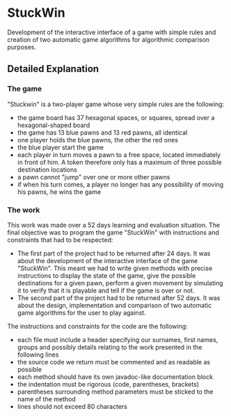 # StuckWin
Development of the interactive interface of a game with simple rules and creation of two automatic game algorithms for algorithmic comparison purposes.

## Detailed Explanation
### The game
"Stuckwin" is a two-player game whose very simple rules are the following:
* the game board has 37 hexagonal spaces, or squares, spread over a hexagonal-shaped board
* the game has 13 blue pawns and 13 red pawns, all identical
* one player holds the blue pawns, the other the red ones
* the blue player start the game
* each player in turn moves a pawn to a free space, located immediately in front of him. A token therefore only has a maximum of three possible destination locations
* a pawn cannot "jump" over one or more other pawns
* if when his turn comes, a player no longer has any possibility of moving his pawns, he wins the game
### The work
This work was made over a 52 days learning and evaluation situation. The final objective was to program the game "StuckWin" with instructions and constraints that had to be respected:
* The first part of the project had to be returned after 24 days. It was about the development of the interactive interface of the game "StuckWin". This meant we had to write given methods with precise instructions to display the state of the game, give the possible destinations for a given pawn, perform a given movement by simulating it to verify that it is playable and tell if the game is over or not.
* The second part of the project had to be returned after 52 days. It was about the design, implementation and comparison of two automatic game algorithms for the user to play against.

The instructions and constraints for the code are the following:
* each file must include a header specifying our surnames, first names, groups and possibly details relating to the work presented in the following lines
* the source code we return must be commented and as readable as possible
* each method should have its own javadoc-like documentation block
* the indentation must be rigorous (code, parentheses, brackets)
* parentheses surrounding method parameters must be sticked to the name of the method
* lines should not exceed 80 characters
